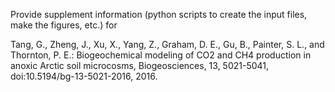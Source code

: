 Provide supplement information (python scripts to create the input files, make the figures, etc.) for 

Tang, G., Zheng, J., Xu, X., Yang, Z., Graham, D. E., Gu, B., Painter, S. L., and Thornton, P. E.: Biogeochemical modeling of CO2 and CH4 production in anoxic Arctic soil microcosms, Biogeosciences, 13, 5021-5041, doi:10.5194/bg-13-5021-2016, 2016.
